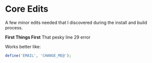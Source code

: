 # Core Edits
A few minor edits needed that I discovered during the install and build process.

**First Things First**
That pesky line 29 error

Works better like:

```php
define('EMAIL', 'CHANGE_ME@');
```